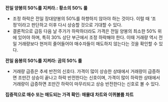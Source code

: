 **전일 양봉의 50%를 지켜라.: 황소의 50% 룰**  
- 조정 하락은 전일 장대양봉의 50%를 하향하지 않아야 하는 것이다. 이럴 때 ‘조정’이라고 판단하고 이후 다시 상승할 것으로 기대할 수 있다.
- 결론적으로 급등 다음 날 주가가 하락하더라도 가격은 전일 양봉의 최소한 50% 위에 있어야 하며, 특히 30% 상단 부근에서 조정 하락해야 한다. 이때 거래량 역시 전일 거래량보다 현저히 줄어들어야 매수자들이 매도하지 않는다는 것을 확인할 수 있다.

**전일 음봉의 50%를 지켜라: 곰의 50% 룰**
+ 거래량 급증은 추세 반전의 신호다. 가격이 많이 상승한 상태에서 거래량이 급증하면 조만간 상승이 끝나고 하락 반전한다는 신호이며, 가격이 많이 하락한 상태에서 거래량이 급증하면 조만간 하락이 마무리되고 상승 반전한다는 신호로 볼 수 있다.

**집중적으로 매수 또는 매도되는 가격 확인: 매물대 차트와 이퀴볼륨 차트**
